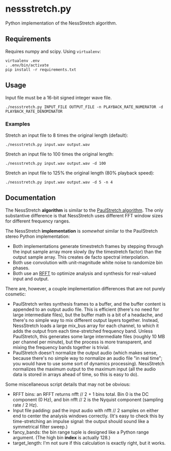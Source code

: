 # nessstretch.py

Python implementation of the NessStretch algorithm.

## Requirements
Requires numpy and scipy. Using `virtualenv`:
```
virtualenv .env
. .env/bin/activate
pip install -r requirements.txt
```

## Usage
Input file must be a 16-bit signed integer wave file.

```
./nessstretch.py INPUT_FILE OUTPUT_FILE -n PLAYBACK_RATE_NUMERATOR -d PLAYBACK_RATE_DENOMINATOR
```

### Examples
Stretch an input file to 8 times the original length (default):
```
./nessstretch.py input.wav output.wav
```

Stretch an input file to 100 times the original length:
```
./nessstretch.py input.wav output.wav -d 100
```

Stretch an input file to 125% the original length (80% playback speed):
```
./nessstretch.py input.wav output.wav -d 5 -n 4
```

## Documentation

The NessStretch **algorithm** is similar to the [PaulStretch algorithm](http://www.paulnasca.com/algorithms-created-by-me#TOC-PaulStretch-extreme-sound-stretching-algorithm).  The only substantive difference is that NessStretch uses different FFT window sizes for different frequency ranges.

The NessStretch **implementation** is *somewhat* similar to the PaulStretch stereo Python implementation:

* Both implementations generate timestretch frames by stepping through the input sample array more slowly (by the timestretch factor) than the output sample array.  This creates de facto spectral interpolation.
* Both use convolution with unit-magnitude white noise to randomize bin phases.
* Both use an [RFFT](https://numpy.org/doc/stable/reference/generated/numpy.fft.rfft.html) to optimize analysis and synthesis for real-valued input and output.

There are, however, a couple implementation differences that are not purely cosmetic:

* PaulStretch writes synthesis frames to a buffer, and the buffer content is appended to an output audio file.  This is efficient (there's no need for large intermediate files), but the buffer math is a bit of a headache, and there's no simple way to mix different output layers together.  Instead, NessStretch loads a large mix_bus array for each channel, to which it adds the output from each time-stretched frequency band.  Unless PaulStretch, this generates some large intermediate files (roughly 10 MB per channel per minute), but the process is more transparent, and mixing the frequency bands together is trivial.
*  PaulStretch doesn't normalize the output audio (which makes sense, because there's no simple way to normalize an audio file "in real time"; you would have to use some sort of dynamics processing).  NessStretch normalizes the maximum output to the maximum input (all  the audio data is stored in arrays ahead of time, so this is easy to do).

Some miscellaneous script details that may not be obvious:

* RFFT bins: an RFFT returns nfft // 2 + 1 bins total.  Bin 0 is the DC component (0 Hz), and bin nfft // 2 is the Nyquist component (sampling rate / 2 Hz).
* Input file padding: pad the input audio with nfft // 2 samples on either end to center the analysis windows correctly.  (It's easy to check this by time-stretching an impulse signal: the output should sound like a symmetrical filter sweep.)
* fancy_bands: the bin range tuple is designed like a Python range argument.  (The high bin **index** is actually 128.)
* target_length: I'm not sure if this calculation is exactly right, but it works.
